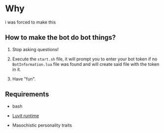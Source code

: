 # Why

i was forced to make this

## How to make the bot do bot things?

1. Stop asking questions!

2. Execute the `start.sh` file, it will prompt you to enter your bot token if no `BotInformation.lua` file was found and will create said file with the token in it.

3. Have "fun".

## Requirements

+ bash

+ [Luvit runtime](https://github.com/luvit/luvit)

+ Masochistic personality traits
